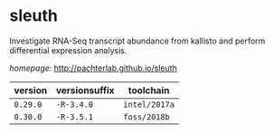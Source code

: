 # sleuth

Investigate RNA-Seq transcript abundance from kallisto and perform differential expression analysis.

*homepage*: <http://pachterlab.github.io/sleuth>

version | versionsuffix | toolchain
--------|---------------|----------
``0.29.0`` | ``-R-3.4.0`` | ``intel/2017a``
``0.30.0`` | ``-R-3.5.1`` | ``foss/2018b``
